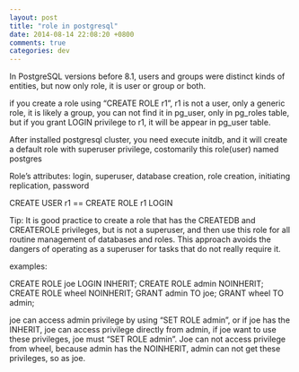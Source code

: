 ```yaml
---
layout: post
title: "role in postgresql"
date: 2014-08-14 22:08:20 +0800
comments: true
categories: dev
---
```


In PostgreSQL versions before 8.1, users and groups were distinct kinds of entities, but now only role, it is user or group or both.

if you create a role using “CREATE ROLE r1”, r1 is not a user, only a generic role, it is likely a group, you can not find it in pg_user, only in pg_roles table, but if you grant LOGIN privilege to r1, it will be appear in pg_user table.

After installed postgresql cluster, you need execute initdb, and it will create a default role with superuser privilege, costomarily this role(user) named postgres

Role’s attributes: login, superuser, database creation, role creation, initiating replication, password

CREATE USER r1 == CREATE ROLE r1 LOGIN

Tip: It is good practice to create a role that has the CREATEDB and CREATEROLE privileges, but is not a superuser, and then use this role for all routine management of databases and roles. This approach avoids the dangers of operating as a superuser for tasks that do not really require it.


examples:


CREATE ROLE joe LOGIN INHERIT;
CREATE ROLE admin NOINHERIT;
CREATE ROLE wheel NOINHERIT;
GRANT admin TO joe;
GRANT wheel TO admin;



joe can access admin privilege by using “SET ROLE admin”, or if joe has the INHERIT, joe can access privilege directly from admin, if joe want to use these privileges, joe must “SET ROLE admin”. Joe can not access privilege from wheel, because admin has the NOINHERIT, admin can not get these privileges, so as joe.